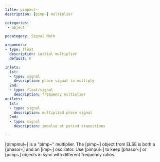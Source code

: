 ```yaml
---
title: pimpmul~
description: [pimp~] multiplier

categories:
 - object

pdcategory: Signal Math

arguments:
- type: float
  description: initial multiplier
  default: 0

inlets:
  1st:
  - type: signal
    description: phase signal to multiply
  2nd:
  - type: float/signal
    description: frequency multiplier
outlets:
  1st:
  - type: signal
    description: multiplied phase signal
  2nd:
  - type: signal
    description: impulse at period transitions

---
```


[pimpmul~] is a "pimp~" multiplier. The [pimp~] object from ELSE is both a [phasor~] and an [imp~] oscillator. Use [pimpul~] to keep [phasor~] or [pimp~] objects in sync with different frequency ratios.

